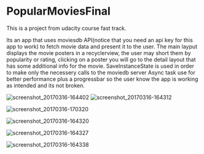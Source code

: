 # PopularMoviesFinal

This is a project from udacity course fast track.

Its an app that uses moviesdb API(notice that you need an api key for this app to work) to fetch movie data and present it to the user.
The main layput displays the movie posters in a recyclerview, the user may short them by popularity or rating, clicking on a poster you 
will go to the detail layout that has some additional info for the movie.
SaveInstanceState is used in order to make only the necessery calls to the moviedb server Async task use for better performance plus 
a progressbar so the user know the app is working as intended and its not broken.


![screenshot_20170316-164402](https://cloud.githubusercontent.com/assets/21143253/24002346/2b9f1c26-0a69-11e7-994f-6c9be756215e.png)
![screenshot_20170316-164312](https://cloud.githubusercontent.com/assets/21143253/24002341/277e7ef2-0a69-11e7-8359-5e5ee61b13f5.png)

![screenshot_20170316-170320](https://cloud.githubusercontent.com/assets/21143253/24002928/aba8f774-0a6a-11e7-881e-0679aa5b8feb.png)



![screenshot_20170316-164320](https://cloud.githubusercontent.com/assets/21143253/24002374/395f9714-0a69-11e7-8635-5e4059e31672.png)


![screenshot_20170316-164327](https://cloud.githubusercontent.com/assets/21143253/24002380/3c950e28-0a69-11e7-857d-5661b9f87ce9.png)


![screenshot_20170316-164338](https://cloud.githubusercontent.com/assets/21143253/24002385/3e41a056-0a69-11e7-9c32-bd3f9572784e.png)

